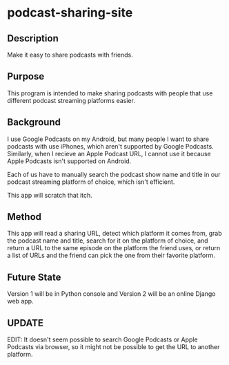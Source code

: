 # podcast-sharing-site
## Description
Make it easy to share podcasts with friends.

## Purpose
This program is intended to make sharing podcasts with people that use different podcast streaming platforms easier.

## Background
I use Google Podcasts on my Android, but many people I want to share podcasts with use iPhones, which aren't supported by Google Podcasts.  Similarly, when I recieve an Apple Podcast URL, I cannot use it because Apple Podcasts isn't supported on Android.  

Each of us have to manually search the podcast show name and title in our podcast streaming platform of choice, which isn't efficient.

This app will scratch that itch.

## Method
This app will read a sharing URL, detect which platform it comes from, grab the podcast name and title, search for it on the platform of choice, and return a URL to the same episode on the platform the friend uses, or return a list of URLs and the friend can pick the one from their favorite platform.

## Future State
Version 1 will be in Python console and Version 2 will be an online Django web app.

## UPDATE
EDIT: It doesn't seem possible to search Google Podcasts or Apple Podcasts via browser, so it might not be possible to get the URL to another platform.

